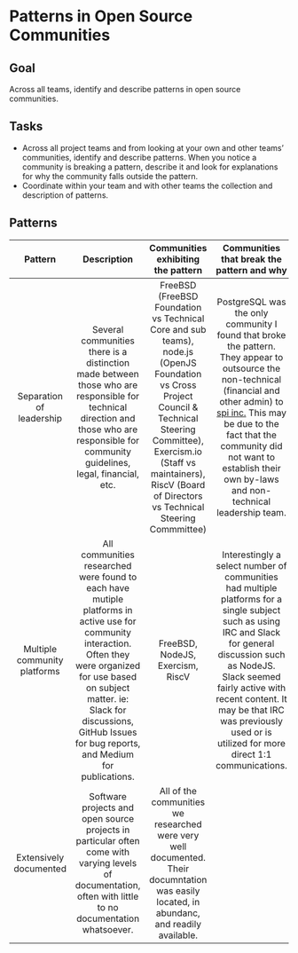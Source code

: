 # Patterns in Open Source Communities

## Goal
Across all teams, identify and describe patterns in open source communities.

## Tasks
- Across all project teams and from looking at your own and other teams’ communities, identify and describe patterns. When you notice a community is breaking a pattern, describe it and look for explanations for why the community falls outside the pattern.
- Coordinate within your team and with other teams the collection and description of patterns.

## Patterns
| Pattern | Description | Communities exhibiting the pattern | Communities that break the pattern and why | 
| :-----: | :-----:     | :-----:                            | :-----:                                    |
| Separation of leadership | Several communities there is a distinction made between those who are responsible for technical direction and those who are responsible for community guidelines, legal, financial, etc.  | FreeBSD (FreeBSD Foundation vs Technical Core and sub teams), node.js (OpenJS Foundation vs Cross Project Council & Technical Steering Committee), Exercism.io (Staff vs maintainers), RiscV (Board of Directors vs Technical Steering Commmittee) | PostgreSQL was the only community I found that broke the pattern. They appear to outsource the non-technical (financial and other admin) to [spi inc.](http://www.spi-inc.org/) This may be due to the fact that the community did not want to establish their own by-laws and non-technical leadership team. | 
| Multiple community platforms | All communities researched were found to each have mutiple platforms in active use for community interaction. Often they were organized for use based on subject matter. ie: Slack for discussions, GitHub Issues for bug reports, and Medium for publications. | FreeBSD, NodeJS, Exercism, RiscV | Interestingly a select number of communities had multiple platforms for a single subject such as using IRC and Slack for general discussion such as NodeJS.  Slack seemed fairly active with recent content. It may be that IRC was previously used or is utilized for more direct 1:1 communications. |
| Extensively documented | Software projects and open source projects in particular often come with varying levels of documentation, often with little to no documentation whatsoever. | All of the communities we researched were very well documented.  Their documntation was easily located, in abundanc, and readily available. |
